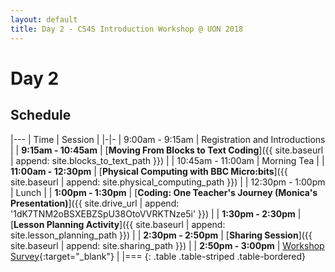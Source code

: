 ```yaml
---
layout: default
title: Day 2 - CS4S Introduction Workshop @ UON 2018
---
```


# Day 2

## Schedule

|---
| Time | Session | 
|-|-
| 9:00am - 9:15am | Registration and Introductions |
| **9:15am - 10:45am** | [**Moving From Blocks to Text Coding**]({{ site.baseurl | append: site.blocks_to_text_path }}) |
| 10:45am - 11:00am | Morning Tea |
| **11:00am - 12:30pm** | [**Physical Computing with BBC Micro:bits**]({{ site.baseurl | append: site.physical_computing_path }}) |
| 12:30pm - 1:00pm | Lunch |
| **1:00pm - 1:30pm** | [**Coding: One Teacher's Journey (Monica's Presentation)**]({{ site.drive_url | append: '1dK7TNM2oBSXEBZSpU38OtoVVRKTNze5i' }}) |
| **1:30pm - 2:30pm** | [**Lesson Planning Activity**]({{ site.baseurl | append: site.lesson_planning_path }}) |
| **2:30pm - 2:50pm** | [**Sharing Session**]({{ site.baseurl | append: site.sharing_path }}) |
| **2:50pm - 3:00pm** | [Workshop Survey](https://www.surveymonkey.com/r/cs4s-intro-2018){:target="_blank"} |
|===
{: .table .table-striped .table-bordered}
